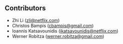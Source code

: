 ## Contributors

  - Zhi Li (zli@netflix.com)
  - Christos Bampis (cbampis@gmail.com)
  - Ioannis Katsavounidis (ikatsavounidis@netflix.com)
  - Werner Robitza (werner.robitza@gmail.com)
